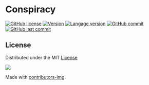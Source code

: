 # Conspiracy

[![GitHub license](https://img.shields.io/github/license/wilfriedaugeard/Conspiracy)](https://github.com/wilfriedaugeard/Conspiracy/blob/master/LICENSE)
[![Version](https://img.shields.io/badge/version-1.0.0-green)](https://img.shields.io/badge/version-1.0.0-green)
[![Langage version](https://img.shields.io/badge/python-v3.6.9-blue?logo=python&logoColor=white)](https://www.python.org/)
[![GitHub commit](https://badgen.net/github/commits/wilfriedaugeard/Conspiracy/)](https://github.com/wilfriedaugeard/Conspiracy/commits) 
[![GitHub last commit](https://img.shields.io/github/last-commit/wilfriedaugeard/Conspiracy)](https://github.com/wilfriedaugeard/Conspiracy/commits)



## License

Distributed under the MIT [License](https://github.com/wilfriedaugeard/Conspiracy/blob/master/LICENSE)

<a href="https://github.com/wilfriedaugeard/Conspiracy/graphs/contributors">
  <img src="https://contributors-img.firebaseapp.com/image?repo=wilfriedaugeard/Conspiracy" />
</a>

Made with [contributors-img](https://contributors-img.firebaseapp.com).
